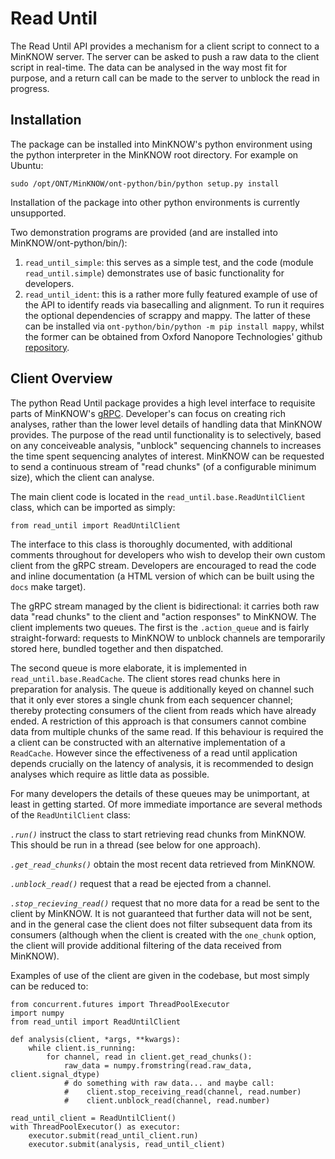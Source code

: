 Read Until
==========

The Read Until API provides a mechanism for a client script to connect to a
MinKNOW server. The server can be asked to push a raw data to the client 
script in real-time. The data can be analysed in the way most fit for purpose, 
and a return call can be made to the server to unblock the read in progress.

Installation
------------

The package can be installed into MinKNOW's python environment using the
python interpreter in the MinKNOW root directory. For example on Ubuntu:

    sudo /opt/ONT/MinKNOW/ont-python/bin/python setup.py install

Installation of the package into other python environments is currently
unsupported.

Two demonstration programs are provided (and are installed into
MinKNOW/ont-python/bin/):

   1.  `read_until_simple`: this serves as a simple test, and the code
       (module `read_until.simple`) demonstrates use of basic functionality
       for developers.
   2.  `read_until_ident`: this is a rather more fully featured example of use
       of the API to identify reads via basecalling and alignment. To run it
       requires the optional dependencies of scrappy and mappy. The latter of
       these can be installed via `ont-python/bin/python -m pip install mappy`,
       whilst the former can be obtained from Oxford Nanopore Technologies'
       github [repository](https://github.com/nanoporetech/scrappie).


Client Overview
---------------

The python Read Until package provides a high level interface to requisite
parts of MinKNOW's [gRPC](https://grpc.io/). Developer's can focus on creating
rich analyses, rather than the lower level details of handling data that
MinKNOW provides. The purpose of the read until functionality is to
selectively, based on any conceiveable analysis, "unblock" sequencing channels
to increases the time spent sequencing analytes of interest. MinKNOW can be
requested to send a continuous stream of "read chunks" (of a configurable
minimum size), which the client can analyse.

The main client code is located in the `read_until.base.ReadUntilClient` class,
which can be imported as simply:

    from read_until import ReadUntilClient

The interface to this class is thoroughly documented, with additional comments
throughout for developers who wish to develop their own custom client from the
gRPC stream. Developers are encouraged to read the code and inline
documentation (a HTML version of which can be built using the `docs` make
target). 

The gRPC stream managed by the client is bidirectional: it carries both raw
data "read chunks" to the client and "action responses" to MinKNOW. The client
implements two queues. The first is the `.action_queue` and is fairly
straight-forward: requests to MinKNOW to unblock channels are temporarily
stored here, bundled together and then dispatched.

The second queue is more elaborate, it is implemented in
`read_until.base.ReadCache`. The client stores read chunks here in 
preparation for analysis. The queue is additionally keyed on channel such that
it only ever stores a single chunk from each sequencer channel; thereby
protecting consumers of the client from reads which have already ended. A
restriction of this approach is that consumers cannot combine data from
multiple chunks of the same read. If this behaviour is required the a client
can be constructed with an alternative implementation of a `ReadCache`.
However since the effectiveness of a read until application depends crucially
on the latency of analysis, it is recommended to design analyses which require
as little data as possible.

For many developers the details of these queues may be unimportant, at least
in getting started. Of more immediate importance are several methods of the
`ReadUntilClient` class:

*`.run()`*
instruct the class to start retrieving read chunks from MinKNOW. This should be
run in a thread (see below for one approach).

*`.get_read_chunks()`*
obtain the most recent data retrieved from MinKNOW.

*`.unblock_read()`*
request that a read be ejected from a channel.

*`.stop_recieving_read()`*
request that no more data for a read be sent to the client by MinKNOW. It is
not guaranteed that further data will not be sent, and in the general case the
client does not filter subsequent data from its consumers (although when the
client is created with the `one_chunk` option, the client will provide
additional filtering of the data received from MinKNOW).

Examples of use of the client are given in the codebase, but most simply can be
reduced to:

    from concurrent.futures import ThreadPoolExecutor
    import numpy
    from read_until import ReadUntilClient

    def analysis(client, *args, **kwargs):
        while client.is_running:
            for channel, read in client.get_read_chunks():
                raw_data = numpy.fromstring(read.raw_data, client.signal_dtype)
                # do something with raw data... and maybe call:
                #    client.stop_receiving_read(channel, read.number)
                #    client.unblock_read(channel, read.number)
    
    read_until_client = ReadUntilClient()
    with ThreadPoolExecutor() as executor:
        executor.submit(read_until_client.run)
        executor.submit(analysis, read_until_client)
